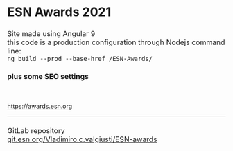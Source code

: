 # ESN Awards 2021
 <meta name="description"
      content="The ESN Awards are given for extraordinary achievements in ESN every year in 14 categories"
    />
<h3 style="font-weight:normal">Site made using Angular 9 <br>this code is a production configuration through Nodejs command line: <br>
<code>ng build --prod --base-href /ESN-Awards/</code>
<h3>plus some SEO settings</h3> <br><br>
<a id="myBtn" style="{color: #2e3192; background: white} :hover{background: purple}" href="https://awards.esn.org">https://awards.esn.org<a>
</h3>
 <hr>
<h3 style="font-weight:normal">GitLab repository<br>
<a id="myBtn" style="{color: #2e3192; background: white} :hover{background: purple}" href="https://git.esn.org/Vladimiro.c.valgiusti/esn-awards-update-final-version">git.esn.org/Vladimiro.c.valgiusti/ESN-awards<a>
<!--/h3>
 <h3 style="font-weight:normal"><br>
<a id="myBtn" style="{color: #2e3192; background: white} :hover{background: purple}" href="https://waldomor.github.io/ESN-Awards/">waldomor.github.io/ESN-Awards/<a>
</h3-->
